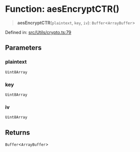 # Function: aesEncryptCTR()

> **aesEncryptCTR**(`plaintext`, `key`, `iv`): `Buffer`\<`ArrayBuffer`\>

Defined in: [src/Utils/crypto.ts:79](https://github.com/Fokusdotid/Baileys/blob/a954da2ee3c892812cf9528a5a214092693c872f/src/Utils/crypto.ts#L79)

## Parameters

### plaintext

`Uint8Array`

### key

`Uint8Array`

### iv

`Uint8Array`

## Returns

`Buffer`\<`ArrayBuffer`\>
